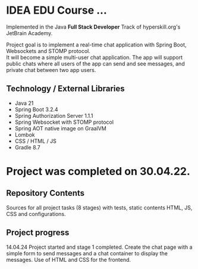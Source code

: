 # IDEA EDU Course ...

Implemented in the Java <b>Full Stack Developer</b> Track of hyperskill.org's JetBrain Academy.<br>

Project goal is to implement a real-time chat application with Spring Boot, Websockets and STOMP protocol.<br>
It will become a simple multi-user chat application. The app will support public chats where all users of the app can
send and see messages, and private chat between two app users.

## Technology / External Libraries

- Java 21
- Spring Boot 3.2.4
- Spring Authorization Server 1.1.1
- Spring Websocket with STOMP protocol
- Spring AOT native image on GraalVM
- Lombok
- CSS / HTML / JS
- Gradle 8.7

# Project was completed on 30.04.22.

## Repository Contents

Sources for all project tasks (8 stages) with tests, static contents HTML, JS, CSS and configurations.

## Project progress

[//]: # (Project was completed on 29.10.23)

14.04.24 Project started and stage 1 completed. Create the chat page with a simple form to send messages and a chat 
container to display the messages. Use of HTML and CSS for the frontend.